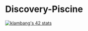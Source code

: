 # Discovery-Piscine

[![klambang's 42 stats](https://badge42.vercel.app/api/v2/cl5ql4w6v002509jwrt915z1r/stats?cursusId=3&coalitionId=piscine)](https://github.com/JaeSeoKim/badge42)
